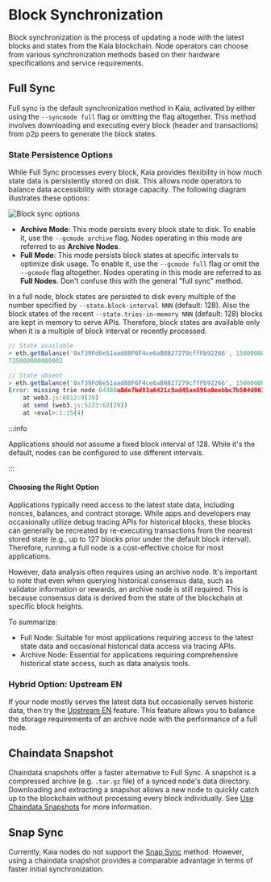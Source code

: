 # Block Synchronization

Block synchronization is the process of updating a node with the latest blocks and states from the Kaia blockchain. Node operators can choose from various synchronization methods based on their hardware specifications and service requirements.

## Full Sync

Full sync is the default synchronization method in Kaia, activated by either using the `--syncmode full` flag or omitting the flag altogether. This method involves downloading and executing every block (header and transactions) from p2p peers to generate the block states.

### State Persistence Options

While Full Sync processes every block, Kaia provides flexibility in how much state data is persistently stored on disk. This allows node operators to balance data accessibility with storage capacity. The following diagram illustrates these options:

![Block sync options](/img/learn/block_sync.png)

 - **Archive Mode**: This mode persists every block state to disk. To enable it, use the `--gcmode archive` flag. Nodes operating in this mode are referred to as **Archive Nodes**.
 - **Full Mode**: This mode persists block states at specific intervals to optimize disk usage. To enable it, use the `--gcmode full` flag or omit the `--gcmode` flag altogether. Nodes operating in this mode are referred to as **Full Nodes**. Don't confuse this with the general "full sync" method.

In a full node, block states are persisted to disk every multiple of the number specified by `--state.block-interval NNN` (default: 128). Also the block states of the recent `--state.tries-in-memory NNN` (default: 128) blocks are kept in memory to serve APIs. Therefore, block states are available only when it is a multiple of block interval or recently processed.

```js
// State available
> eth.getBalance('0xf39Fd6e51aad88F6F4ce6aB8827279cffFb92266', 150000000)
735000000000002

// State absent
> eth.getBalance('0xf39Fd6e51aad88F6F4ce6aB8827279cffFb92266', 150000001)
Error: missing trie node 64380a8de7bd83a6421c9ad45ae596a0eebbc7b504d061f4a57c61742eadc804 (path )
	at web3.js:6812:9(39)
	at send (web3.js:5223:62(29))
	at <eval>:1:15(4)
```

:::info

Applications should not assume a fixed block interval of 128. While it's the default, nodes can be configured to use different intervals.

:::

#### Choosing the Right Option

Applications typically need access to the latest state data, including nonces, balances, and contract storage. While apps and developers may occasionally utilize debug tracing APIs for historical blocks, these blocks can generally be recreated by re-executing transactions from the nearest stored state (e.g., up to 127 blocks prior under the default block interval). Therefore, running a full node is a cost-effective choice for most applications.

However, data analysis often requires using an archive node. It's important to note that even when querying historical consensus data, such as validator information or rewards, an archive node is still required. This is because consensus data is derived from the state of the blockchain at specific block heights.

To summarize:

 - Full Node: Suitable for most applications requiring access to the latest state data and occasional historical data access via tracing APIs.
 - Archive Node: Essential for applications requiring comprehensive historical state access, such as data analysis tools.

### Hybrid Option: Upstream EN

If your node mostly serves the latest data but occasionally serves historic data, then try the [Upstream EN](../../misc/operation/upstream-en.md) feature. This feature allows you to balance the storage requirements of an archive node with the performance of a full node.

## Chaindata Snapshot

Chaindata snapshots offer a faster alternative to Full Sync. A snapshot is a compressed archive (e.g. `.tar.gz` file) of a synced node's data directory. Downloading and extracting a snapshot allows a new node to quickly catch up to the blockchain without processing every block individually. See [Use Chaindata Snapshots](../../misc/operation/chaindata-snapshot.md) for more information.

## Snap Sync

Currently, Kaia nodes do not support the [Snap Sync](https://geth.ethereum.org/docs/fundamentals/sync-modes) method. However, using a chaindata snapshot provides a comparable advantage in terms of faster initial synchronization.